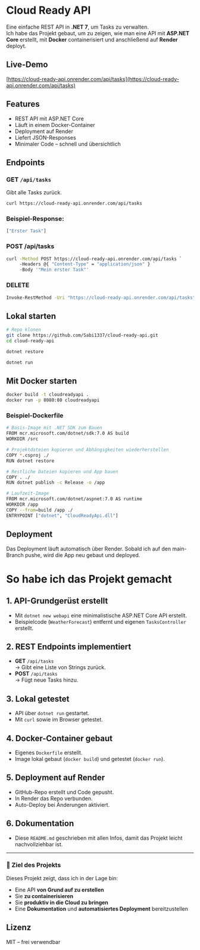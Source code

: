 # Cloud Ready API

Eine einfache REST API in **.NET 7**, um Tasks zu verwalten.  
Ich habe das Projekt gebaut, um zu zeigen, wie man eine API mit **ASP.NET Core** erstellt, mit **Docker** containerisiert und anschließend auf **Render** deployt.

## Live-Demo
[https://cloud-ready-api.onrender.com/api/tasks](https://cloud-ready-api.onrender.com/api/tasks)

## Features
- REST API mit ASP.NET Core
- Läuft in einem Docker-Container
- Deployment auf Render
- Liefert JSON-Responses
- Minimaler Code – schnell und übersichtlich

## Endpoints

### GET `/api/tasks`
Gibt alle Tasks zurück.
```bash
curl https://cloud-ready-api.onrender.com/api/tasks
```

### Beispiel-Response:
```bash
["Erster Task"]
```
### POST /api/tasks
```bash
curl -Method POST https://cloud-ready-api.onrender.com/api/tasks `
     -Headers @{ "Content-Type" = "application/json" } `
     -Body '"Mein erster Task"'
```
### DELETE
```bash
Invoke-RestMethod -Uri "https://cloud-ready-api.onrender.com/api/tasks" -Method DELETE
```
## Lokal starten
```bash
# Repo klonen
git clone https://github.com/Sabi1337/cloud-ready-api.git
cd cloud-ready-api

dotnet restore

dotnet run
```
## Mit Docker starten
```bash
docker build -t cloudreadyapi .
docker run -p 8080:80 cloudreadyapi
```
### Beispiel-Dockerfile
```bash
# Basis-Image mit .NET SDK zum Bauen
FROM mcr.microsoft.com/dotnet/sdk:7.0 AS build
WORKDIR /src

# Projektdateien kopieren und Abhängigkeiten wiederherstellen
COPY *.csproj ./
RUN dotnet restore

# Restliche Dateien kopieren und App bauen
COPY . ./
RUN dotnet publish -c Release -o /app

# Laufzeit-Image
FROM mcr.microsoft.com/dotnet/aspnet:7.0 AS runtime
WORKDIR /app
COPY --from=build /app ./
ENTRYPOINT ["dotnet", "CloudReadyApi.dll"]
```
## Deployment
Das Deployment läuft automatisch über Render.
Sobald ich auf den main-Branch pushe, wird die App neu gebaut und deployed.

# So habe ich das Projekt gemacht

## 1. API-Grundgerüst erstellt
- Mit `dotnet new webapi` eine minimalistische ASP.NET Core API erstellt.
- Beispielcode (`WeatherForecast`) entfernt und eigenen `TasksController` erstellt.

## 2. REST Endpoints implementiert
- **GET** `/api/tasks`  
  → Gibt eine Liste von Strings zurück.
- **POST** `/api/tasks`  
  → Fügt neue Tasks hinzu.

## 3. Lokal getestet
- API über `dotnet run` gestartet.
- Mit `curl` sowie im Browser getestet.

## 4. Docker-Container gebaut
- Eigenes `Dockerfile` erstellt.
- Image lokal gebaut (`docker build`) und getestet (`docker run`).

## 5. Deployment auf Render
- GitHub-Repo erstellt und Code gepusht.
- In Render das Repo verbunden.
- Auto-Deploy bei Änderungen aktiviert.

## 6. Dokumentation
- Diese `README.md` geschrieben mit allen Infos, damit das Projekt leicht nachvollziehbar ist.

---

### 🎯 Ziel des Projekts
Dieses Projekt zeigt, dass ich in der Lage bin:
- Eine API **von Grund auf zu erstellen**
- Sie **zu containerisieren**
- Sie **produktiv in die Cloud zu bringen**
- Eine **Dokumentation** und **automatisiertes Deployment** bereitzustellen



## Lizenz
MIT – frei verwendbar




